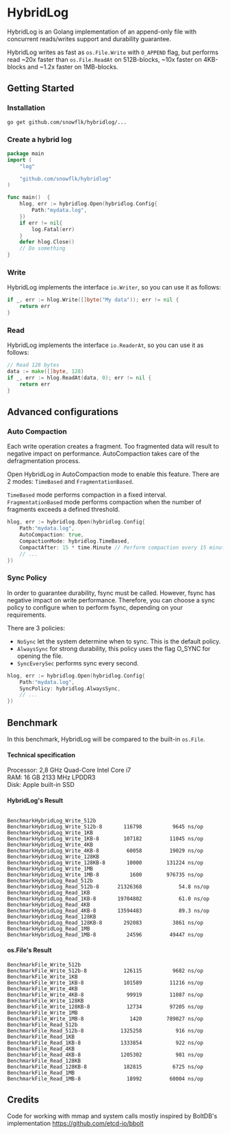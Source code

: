 # HybridLog
HybridLog is an Golang implementation of an append-only file with concurrent reads/writes support and durability guarantee. 

HybridLog writes as fast as `os.File.Write` with `O_APPEND` flag, but performs read ~20x faster than `os.File.ReadAt` on 512B-blocks, ~10x faster on 4KB-blocks
and ~1.2x faster on 1MB-blocks.

## Getting Started
### Installation
```
go get github.com/snowflk/hybridlog/...
```
### Create a hybrid log
```go
package main
import (
    "log"

    "github.com/snowflk/hybridlog"
)

func main()  {
    hlog, err := hybridlog.Open(hybridlog.Config{
        Path:"mydata.log",
    })
    if err != nil{
        log.Fatal(err)    
    }
    defer hlog.Close()
    // Do something
}
```

### Write
HybridLog implements the interface `io.Writer`, so you can use it as follows:
```go
if _, err := hlog.Write([]byte("My data")); err != nil {
    return err
}
```
### Read
HybridLog implements the interface `io.ReaderAt`, so you can use it as follows:
```go
// Read 128 bytes
data := make([]byte, 128)
if _, err := hlog.ReadAt(data, 0); err != nil {
    return err
}
```
## Advanced configurations
### Auto Compaction
Each write operation creates a fragment. Too fragmented data will result to negative impact on performance. AutoCompaction takes care
of the defragmentation process.

Open HybridLog in AutoCompaction mode to enable this feature. There are 2 modes: `TimeBased` and `FragmentationBased`.

`TimeBased` mode performs compaction in a fixed interval. 
`FragmentationBased` mode performs compaction when the number of fragments exceeds a defined threshold.
```go
hlog, err := hybridlog.Open(hybridlog.Config{
    Path:"mydata.log",
    AutoCompaction: true,
    CompactionMode: hybridlog.TimeBased,
    CompactAfter: 15 * time.Minute // Perform compaction every 15 minutes
    // ...
})
```
### Sync Policy
In order to guarantee durability, fsync must be called. However, fsync has negative impact on write performance.
Therefore, you can choose a sync policy to configure when to perform fsync, depending on your requirements.

There are 3 policies: 
- `NoSync` let the system determine when to sync. This is the default policy.
- `AlwaysSync` for strong durability, this policy uses the flag O_SYNC for opening the file.
- `SyncEverySec` performs sync every second. 
```go
hlog, err := hybridlog.Open(hybridlog.Config{
    Path:"mydata.log",
    SyncPolicy: hybridlog.AlwaysSync,
    // ...
})
```

## Benchmark
In this benchmark, HybridLog will be compared to the built-in `os.File`.


#### Technical specification
Processor: 2,8 GHz Quad-Core Intel Core i7  
RAM: 16 GB 2133 MHz LPDDR3  
Disk: Apple built-in SSD  

#### HybridLog's Result
```

BenchmarkHybridLog_Write_512b
BenchmarkHybridLog_Write_512b-8    	  116798	      9645 ns/op
BenchmarkHybridLog_Write_1KB
BenchmarkHybridLog_Write_1KB-8     	  107182	     11045 ns/op
BenchmarkHybridLog_Write_4KB
BenchmarkHybridLog_Write_4KB-8     	   60058	     19029 ns/op
BenchmarkHybridLog_Write_128KB
BenchmarkHybridLog_Write_128KB-8   	   10000	    131224 ns/op
BenchmarkHybridLog_Write_1MB
BenchmarkHybridLog_Write_1MB-8     	    1600	    976735 ns/op
BenchmarkHybridLog_Read_512b
BenchmarkHybridLog_Read_512b-8     	21326368	        54.8 ns/op
BenchmarkHybridLog_Read_1KB
BenchmarkHybridLog_Read_1KB-8      	19704802	        61.0 ns/op
BenchmarkHybridLog_Read_4KB
BenchmarkHybridLog_Read_4KB-8      	13594483	        89.3 ns/op
BenchmarkHybridLog_Read_128KB
BenchmarkHybridLog_Read_128KB-8    	  292083	      3861 ns/op
BenchmarkHybridLog_Read_1MB
BenchmarkHybridLog_Read_1MB-8      	   24596	     49447 ns/op
```
#### os.File's Result
```
BenchmarkFile_Write_512b
BenchmarkFile_Write_512b-8         	  126115	      9682 ns/op
BenchmarkFile_Write_1KB
BenchmarkFile_Write_1KB-8          	  101589	     11216 ns/op
BenchmarkFile_Write_4KB
BenchmarkFile_Write_4KB-8          	   99919	     11087 ns/op
BenchmarkFile_Write_128KB
BenchmarkFile_Write_128KB-8        	   12734	     97205 ns/op
BenchmarkFile_Write_1MB
BenchmarkFile_Write_1MB-8          	    1420	    789027 ns/op
BenchmarkFile_Read_512b
BenchmarkFile_Read_512b-8          	 1325258	       916 ns/op
BenchmarkFile_Read_1KB
BenchmarkFile_Read_1KB-8           	 1333854	       922 ns/op
BenchmarkFile_Read_4KB
BenchmarkFile_Read_4KB-8           	 1205302	       981 ns/op
BenchmarkFile_Read_128KB
BenchmarkFile_Read_128KB-8         	  182815	      6725 ns/op
BenchmarkFile_Read_1MB
BenchmarkFile_Read_1MB-8           	   18992	     60004 ns/op
```

## Credits
Code for working with mmap and system calls mostly inspired by BoltDB's implementation https://github.com/etcd-io/bbolt
